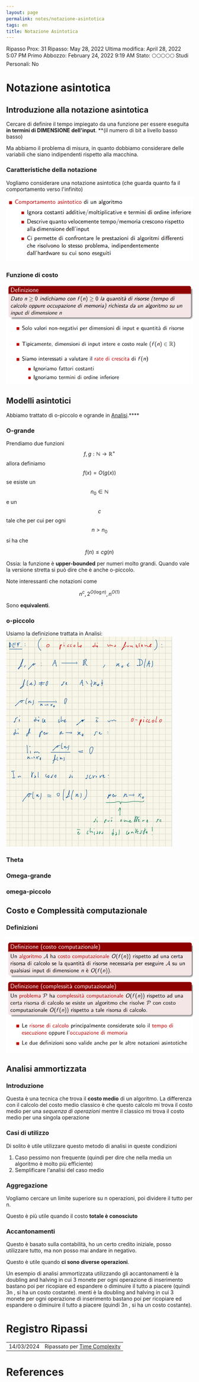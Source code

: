```yaml
---
layout: page
permalink: notes/notazione-asintotica
tags: en
title: Notazione Asintotica
---
```


Ripasso Prox: 31
Ripasso: May 28, 2022
Ultima modifica: April 28, 2022 5:07 PM
Primo Abbozzo: February 24, 2022 9:19 AM
Stato: 🌕🌕🌕🌕🌕
Studi Personali: No

# Notazione asintotica

## Introduzione alla notazione asintotica

Cercare di definire il tempo impiegato da una funzione per essere eseguita **in termini di DIMENSIONE dell'input**. **(il numero di bit a livello basso basso)

Ma abbiamo il problema di misura, in quanto dobbiamo considerare delle variabili che siano indipendenti rispetto alla macchina.

### Caratteristiche della notazione

Vogliamo considerare una notazione asintotica (che guarda quanto fa il comportamento verso l'infinito)

<img src="/images/notes/image/universita/ex-notion/Notazione Asintotica/Untitled.png" alt="image/universita/ex-notion/Notazione Asintotica/Untitled">

### Funzione di costo

<img src="/images/notes/image/universita/ex-notion/Notazione Asintotica/Untitled 1.png" alt="image/universita/ex-notion/Notazione Asintotica/Untitled 1">

## Modelli asintotici
Abbiamo trattato di o-piccolo e ogrande in [Analisi](/notes/hopital,-taylor,-peano#o-piccolo-di-funzione).****

### O-grande

Prendiamo due funzioni $$f, g : \mathbb{N} \to \mathbb{R}^{+}$$ allora definiamo $$f(x) = O(g(x))$$ se esiste un $$n_{0} \in \mathbb{N}$$  e un $$c$$ tale che per cui per ogni $$n > n_{0}$$ si ha che 

$$
f(n) \leq c g(n)
$$

Ossia: la funzione è **upper-bounded** per numeri molto grandi.
Quando vale la versione stretta si può dire che è anche o-piccolo.

Note interessanti che notazioni come

$$
n^{c}, 2^{O(\log n)}, n^{O(1)}
$$

Sono **equivalenti**.
### o-piccolo
Usiamo la definizione trattata in Analisi:
<img src="/images/notes/image/universita/ex-notion/Hopital, Taylor, Peano/Untitled 13.png" alt="image/universita/ex-notion/Hopital, Taylor, Peano/Untitled 13">

### Theta

### Omega-grande

### omega-piccolo

## Costo e Complessità computazionale

### Definizioni

<img src="/images/notes/image/universita/ex-notion/Notazione Asintotica/Untitled 2.png" alt="image/universita/ex-notion/Notazione Asintotica/Untitled 2">

## Analisi ammortizzata

### Introduzione

Questa è una tecnica che trova il **costo medio** di un algoritmo. La differenza con il calcolo del costo medio classico è che questo calcolo mi trova il costo medio per una *sequenza di operazioni* mentre il classico mi trova il costo medio per una singola operazione

### Casi di utilizzo

Di solito è utile utilizzare questo metodo di analisi in queste condizioni

1. Caso pessimo non frequente (quindi per dire che nella media un algoritmo è molto più efficiente)
2. Semplificare l'analisi del caso medio

### Aggregazione

Vogliamo cercare un limite superiore su n operazioni, poi dividere il tutto per n.

Questo è più utile quando il costo **totale è conosciuto**

### Accantonamenti

Questo è basato sulla contabilità, ho un certo credito iniziale, posso utilizzare tutto, ma non posso mai andare in negativo.

Questo è utile quando **ci sono diverse operazioni**.

Un esempio di analisi ammortizzata utilizzando gli accantonamenti è la doubling and halving in cui 3 monete per ogni operazione di inserimento bastano poi per ricopiare ed espandere o diminuire il tutto a piacere (quindi 3n , si ha un costo costante).
menti è la doubling and halving in cui 3 monete per ogni operazione di inserimento bastano poi per ricopiare ed espandere o diminuire il tutto a piacere (quindi 3n , si ha un costo costante).

# Registro Ripassi

|            |                                   |
| ---------- | --------------------------------- |
| 14/03/2024 | Ripassato per [Time Complexity](/notes/time-complexity) |

# References